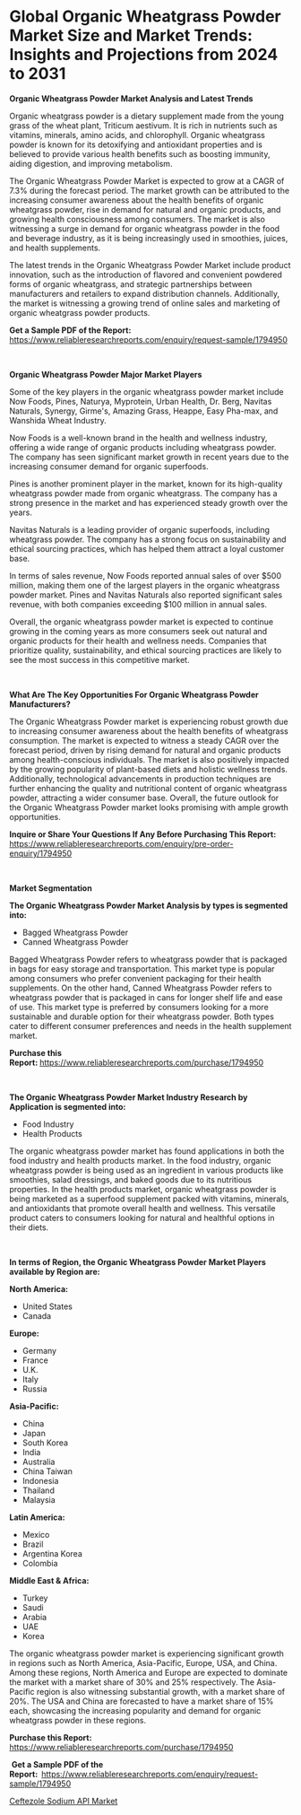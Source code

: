 <p><h1>Global Organic Wheatgrass Powder Market Size and Market Trends: Insights and Projections from 2024 to 2031</h1></p><p><strong>Organic Wheatgrass Powder Market Analysis and Latest Trends</strong></p>
<p><p>Organic wheatgrass powder is a dietary supplement made from the young grass of the wheat plant, Triticum aestivum. It is rich in nutrients such as vitamins, minerals, amino acids, and chlorophyll. Organic wheatgrass powder is known for its detoxifying and antioxidant properties and is believed to provide various health benefits such as boosting immunity, aiding digestion, and improving metabolism.</p><p>The Organic Wheatgrass Powder Market is expected to grow at a CAGR of 7.3% during the forecast period. The market growth can be attributed to the increasing consumer awareness about the health benefits of organic wheatgrass powder, rise in demand for natural and organic products, and growing health consciousness among consumers. The market is also witnessing a surge in demand for organic wheatgrass powder in the food and beverage industry, as it is being increasingly used in smoothies, juices, and health supplements.</p><p>The latest trends in the Organic Wheatgrass Powder Market include product innovation, such as the introduction of flavored and convenient powdered forms of organic wheatgrass, and strategic partnerships between manufacturers and retailers to expand distribution channels. Additionally, the market is witnessing a growing trend of online sales and marketing of organic wheatgrass powder products.</p></p>
<p><strong>Get a Sample PDF of the Report:&nbsp;</strong> <a href="https://www.reliableresearchreports.com/enquiry/request-sample/1794950">https://www.reliableresearchreports.com/enquiry/request-sample/1794950</a></p>
<p>&nbsp;</p>
<p><strong>Organic Wheatgrass Powder Major Market Players</strong></p>
<p><p>Some of the key players in the organic wheatgrass powder market include Now Foods, Pines, Naturya, Myprotein, Urban Health, Dr. Berg, Navitas Naturals, Synergy, Girme's, Amazing Grass, Heappe, Easy Pha-max, and Wanshida Wheat Industry.</p><p>Now Foods is a well-known brand in the health and wellness industry, offering a wide range of organic products including wheatgrass powder. The company has seen significant market growth in recent years due to the increasing consumer demand for organic superfoods.</p><p>Pines is another prominent player in the market, known for its high-quality wheatgrass powder made from organic wheatgrass. The company has a strong presence in the market and has experienced steady growth over the years.</p><p>Navitas Naturals is a leading provider of organic superfoods, including wheatgrass powder. The company has a strong focus on sustainability and ethical sourcing practices, which has helped them attract a loyal customer base.</p><p>In terms of sales revenue, Now Foods reported annual sales of over $500 million, making them one of the largest players in the organic wheatgrass powder market. Pines and Navitas Naturals also reported significant sales revenue, with both companies exceeding $100 million in annual sales.</p><p>Overall, the organic wheatgrass powder market is expected to continue growing in the coming years as more consumers seek out natural and organic products for their health and wellness needs. Companies that prioritize quality, sustainability, and ethical sourcing practices are likely to see the most success in this competitive market.</p></p>
<p>&nbsp;</p>
<p><strong>What Are The Key Opportunities For Organic Wheatgrass Powder Manufacturers?</strong></p>
<p><p>The Organic Wheatgrass Powder market is experiencing robust growth due to increasing consumer awareness about the health benefits of wheatgrass consumption. The market is expected to witness a steady CAGR over the forecast period, driven by rising demand for natural and organic products among health-conscious individuals. The market is also positively impacted by the growing popularity of plant-based diets and holistic wellness trends. Additionally, technological advancements in production techniques are further enhancing the quality and nutritional content of organic wheatgrass powder, attracting a wider consumer base. Overall, the future outlook for the Organic Wheatgrass Powder market looks promising with ample growth opportunities.</p></p>
<p><strong>Inquire or Share Your Questions If Any Before Purchasing This Report:</strong> <a href="https://www.reliableresearchreports.com/enquiry/pre-order-enquiry/1794950">https://www.reliableresearchreports.com/enquiry/pre-order-enquiry/1794950</a></p>
<p>&nbsp;</p>
<p><strong>Market Segmentation</strong></p>
<p><strong>The Organic Wheatgrass Powder Market Analysis by types is segmented into:</strong></p>
<p><ul><li>Bagged Wheatgrass Powder</li><li>Canned Wheatgrass Powder</li></ul></p>
<p><p>Bagged Wheatgrass Powder refers to wheatgrass powder that is packaged in bags for easy storage and transportation. This market type is popular among consumers who prefer convenient packaging for their health supplements. On the other hand, Canned Wheatgrass Powder refers to wheatgrass powder that is packaged in cans for longer shelf life and ease of use. This market type is preferred by consumers looking for a more sustainable and durable option for their wheatgrass powder. Both types cater to different consumer preferences and needs in the health supplement market.</p></p>
<p><strong>Purchase this Report:&nbsp;</strong><a href="https://www.reliableresearchreports.com/purchase/1794950">https://www.reliableresearchreports.com/purchase/1794950</a></p>
<p>&nbsp;</p>
<p><strong>The Organic Wheatgrass Powder Market Industry Research by Application is segmented into:</strong></p>
<p><ul><li>Food Industry</li><li>Health Products</li></ul></p>
<p><p>The organic wheatgrass powder market has found applications in both the food industry and health products market. In the food industry, organic wheatgrass powder is being used as an ingredient in various products like smoothies, salad dressings, and baked goods due to its nutritious properties. In the health products market, organic wheatgrass powder is being marketed as a superfood supplement packed with vitamins, minerals, and antioxidants that promote overall health and wellness. This versatile product caters to consumers looking for natural and healthful options in their diets.</p></p>
<p>&nbsp;</p>
<p><strong>In terms of Region, the Organic Wheatgrass Powder Market Players available by Region are:</strong></p>
<p>
    <p> <strong> North America: </strong>
        <ul>
            <li>United States</li>
            <li>Canada</li>
        </ul>
        </p> 
    <p> <strong> Europe: </strong>
        <ul>
            <li>Germany</li>
            <li>France</li>
            <li>U.K.</li>
            <li>Italy</li>
            <li>Russia</li>
        </ul>
        </p> 
    <p> <strong> Asia-Pacific: </strong>
        <ul>
            <li>China</li>
            <li>Japan</li>
            <li>South Korea</li>
            <li>India</li>
            <li>Australia</li>
            <li>China Taiwan</li>
            <li>Indonesia</li>
            <li>Thailand</li>
            <li>Malaysia</li>
        </ul>
        </p> 
    <p> <strong> Latin America: </strong>
        <ul>
            <li>Mexico</li>
            <li>Brazil</li>
            <li>Argentina Korea</li>
            <li>Colombia</li>
        </ul>
        </p> 
    <p> <strong> Middle East & Africa: </strong>
        <ul>
            <li>Turkey</li>
            <li>Saudi</li>
            <li>Arabia</li>
            <li>UAE</li>
            <li>Korea</li>
        </ul>
    </p>
    </p>
<p><p>The organic wheatgrass powder market is experiencing significant growth in regions such as North America, Asia-Pacific, Europe, USA, and China. Among these regions, North America and Europe are expected to dominate the market with a market share of 30% and 25% respectively. The Asia-Pacific region is also witnessing substantial growth, with a market share of 20%. The USA and China are forecasted to have a market share of 15% each, showcasing the increasing popularity and demand for organic wheatgrass powder in these regions.</p></p>
<p><strong>Purchase this Report: </strong><a href="https://www.reliableresearchreports.com/purchase/1794950">https://www.reliableresearchreports.com/purchase/1794950</a></p>
<p>&nbsp;<strong>Get a Sample PDF of the Report:&nbsp;&nbsp;</strong><a href="https://www.reliableresearchreports.com/enquiry/request-sample/1794950">https://www.reliableresearchreports.com/enquiry/request-sample/1794950</a></p>
<p><strong></strong></p>
<p><p><a href="https://gamy-alyssum-396.notion.site/Ceftezole-Sodium-API-Market-Size-Share-Trends-Analysis-Report-By-Material-By-Type-By-End-user--1cbb341db2eb4896a66b366e3ef443c5">Ceftezole Sodium API Market</a></p></p>